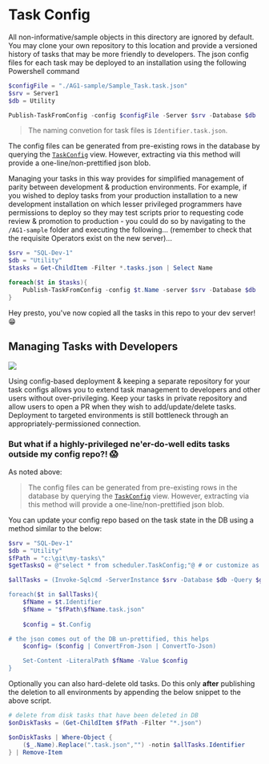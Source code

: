 # Task Config

All non-informative/sample objects in this directory are ignored by default. You may clone your own repository to this location and provide a versioned history of tasks that may be more friendly to developers. The json config files for each task may be deployed to an installation using the following Powershell command

```powershell
$configFile = "./AG1-sample/Sample_Task.task.json"
$srv = Server1
$db = Utility

Publish-TaskFromConfig -config $configFile -Server $srv -Database $db
```

> The naming convetion for task files is `Identifier.task.json`.

The config files can be generated from pre-existing rows in the database by querying the [`TaskConfig`](../../src/Views/TaskConfig.sql) view. However, extracting via this method will provide a one-line/non-prettified json blob. 

Managing your tasks in this way provides for simplified management of parity between development & production environments. For example, if you wished to deploy tasks from your production installation to a new development installation on which lesser privileged programmers have permissions to deploy so they may test scripts prior to requesting code review & promotion to production - you could do so by navigating to the `/AG1-sample` folder and executing the following... (remember to check that the requisite Operators exist on the new server)...

```powershell
$srv = "SQL-Dev-1"
$db = "Utility"
$tasks = Get-ChildItem -Filter *.tasks.json | Select Name

foreach($t in $tasks){
    Publish-TaskFromConfig -config $t.Name -server $srv -Database $db
}
``` 

Hey presto, you've now copied all the tasks in this repo to your dev server! :grin: 

## Managing Tasks with Developers

![](../../doc/img/tasks-config-based-deployment.png)

Using config-based deployment & keeping a separate repository for your task configs allows you to extend task management to developers and other users without over-privileging. Keep your tasks in private repository and allow users to open a PR when they wish to add/update/delete tasks. Deployment to targeted environments is still bottleneck through an appropriately-permissioned connection. 

### But what if a highly-privileged ne'er-do-well edits tasks outside my config repo?! :scream:    

As noted above:

> The config files can be generated from pre-existing rows in the database by querying the [`TaskConfig`](../../src/Views/TaskConfig.sql) view. However, extracting via this method will provide a one-line/non-prettified json blob.

You can update your config repo based on the task state in the DB using a method similar to the below:

```powershell
$srv = "SQL-Dev-1"
$db = "Utility"
$fPath = "c:\git\my-tasks\"
$getTasksQ = @"select * from scheduler.TaskConfig;"@ # or customize as prefered  

$allTasks = (Invoke-Sqlcmd -ServerInstance $srv -Database $db -Query $getTasksQ)

foreach($t in $allTasks){
    $fName = $t.Identifier
    $fName = "$fPath\$fName.task.json"
    
    $config = $t.Config

# the json comes out of the DB un-prettified, this helps  
    $config= ($config | ConvertFrom-Json | ConvertTo-Json)

    Set-Content -LiteralPath $fName -Value $config 
}
```

Optionally you can also hard-delete old tasks. Do this only **after** publishing the deletion to all environments by appending the below snippet to the above script.

```powershell
# delete from disk tasks that have been deleted in DB
$onDiskTasks = (Get-ChildItem $fPath -Filter "*.json")

$onDiskTasks | Where-Object {
    ($_.Name).Replace(".task.json","") -notin $allTasks.Identifier
} | Remove-Item
```